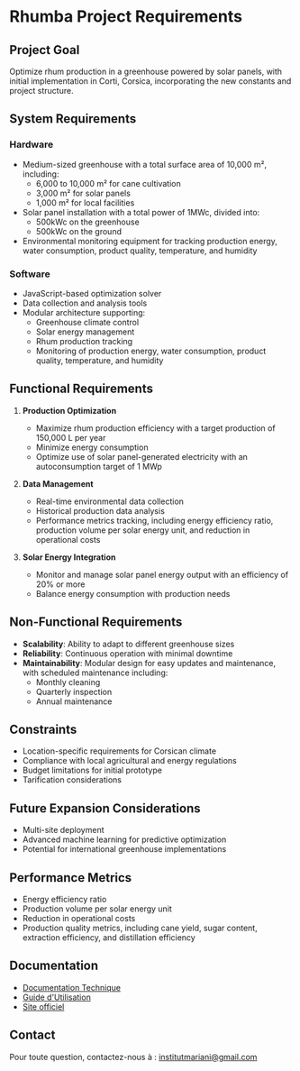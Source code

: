 # Rhumba Project Requirements

## Project Goal
Optimize rhum production in a greenhouse powered by solar panels, with initial implementation in Corti, Corsica, incorporating the new constants and project structure.

## System Requirements

### Hardware
- Medium-sized greenhouse with a total surface area of 10,000 m², including:
  - 6,000 to 10,000 m² for cane cultivation
  - 3,000 m² for solar panels
  - 1,000 m² for local facilities
- Solar panel installation with a total power of 1MWc, divided into:
  - 500kWc on the greenhouse
  - 500kWc on the ground
- Environmental monitoring equipment for tracking production energy, water consumption, product quality, temperature, and humidity

### Software
- JavaScript-based optimization solver
- Data collection and analysis tools
- Modular architecture supporting:
  * Greenhouse climate control
  * Solar energy management
  * Rhum production tracking
  * Monitoring of production energy, water consumption, product quality, temperature, and humidity

## Functional Requirements

1. **Production Optimization**
   - Maximize rhum production efficiency with a target production of 150,000 L per year
   - Minimize energy consumption
   - Optimize use of solar panel-generated electricity with an autoconsumption target of 1 MWp

2. **Data Management**
   - Real-time environmental data collection
   - Historical production data analysis
   - Performance metrics tracking, including energy efficiency ratio, production volume per solar energy unit, and reduction in operational costs

3. **Solar Energy Integration**
   - Monitor and manage solar panel energy output with an efficiency of 20% or more
   - Balance energy consumption with production needs

## Non-Functional Requirements

- **Scalability**: Ability to adapt to different greenhouse sizes
- **Reliability**: Continuous operation with minimal downtime
- **Maintainability**: Modular design for easy updates and maintenance, with scheduled maintenance including:
  - Monthly cleaning
  - Quarterly inspection
  - Annual maintenance

## Constraints

- Location-specific requirements for Corsican climate
- Compliance with local agricultural and energy regulations
- Budget limitations for initial prototype
- Tarification considerations

## Future Expansion Considerations

- Multi-site deployment
- Advanced machine learning for predictive optimization
- Potential for international greenhouse implementations

## Performance Metrics

- Energy efficiency ratio
- Production volume per solar energy unit
- Reduction in operational costs
- Production quality metrics, including cane yield, sugar content, extraction efficiency, and distillation efficiency

## Documentation

- [Documentation Technique](docs/technical.md)
- [Guide d'Utilisation](docs/user_guide.md)
- [Site officiel](https://github.com/JeanHuguesRobert/Rhuma)

## Contact

Pour toute question, contactez-nous à : institutmariani@gmail.com
